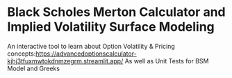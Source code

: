 # Black Scholes Merton Calculator and Implied Volatility Surface Modeling
An interactive tool to learn about Option Volatility &amp; Pricing concepts:https://advancedoptionscalculator-kjhj3tfuxmwtokdnmzegrm.streamlit.app/
As well as Unit Tests for BSM Model and Greeks
